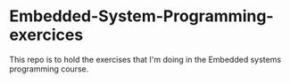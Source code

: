 # Embedded-System-Programming-exercices
This repo is to hold the exercises that I'm doing in the Embedded systems programming course.
